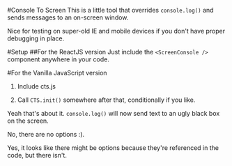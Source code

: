 #Console To Screen
This is a little tool that overrides `console.log()` and sends messages to an on-screen window.

Nice for testing on super-old IE and mobile devices if you don't have proper debugging in place.

#Setup
##For the ReactJS version
Just include the `<ScreenConsole />` component anywhere in your code.

#For the Vanilla JavaScript version
1. Include cts.js

2. Call `CTS.init()` somewhere after that, conditionally if you like.

Yeah that's about it. `console.log()` will now send text to an ugly black box on the screen.

No, there are no options :).

Yes, it looks like there might be options because they're referenced in the code, but there isn't.
